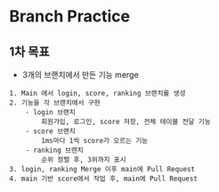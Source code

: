 # Branch Practice

## 1차 목표
- 3개의 브랜치에서 만든 기능 merge
```
1. Main 에서 login, score, ranking 브랜치를 생성
2. 기능을 각 브랜치에서 구현
    - login 브랜치
        회원가입, 로그인, score 저장, 전체 테이블 전달 기능
    - score 브랜치
        1ms마다 1씩 score가 오르는 기능
    - ranking 브랜치
        순위 정렬 후, 3위까지 표시
3. login, ranking Merge 이후 main에 Pull Request
4. main 기반 score에서 작업 후, main에 Pull Request
```
